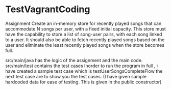 # TestVagrantCoding

Assignment
Create an in-memory store for recently played songs that can accommodate N songs per user, with a fixed initial capacity. This store must have the capability to store a list of song-user pairs, with each song linked to a user. It should also be able to fetch recently played songs based on the user and eliminate the least recently played songs when the store becomes full.

src/main/java has the logic of the assignment and the main code.
src/main/test contains the test cases
  Inorder to run the program in full , i have created a sample test case which is testUserSongsCompleteFlow
  the next test case are to show you the test cases. (I have given sample  hardcoded data for ease of testing. This is given in the public constructor)
